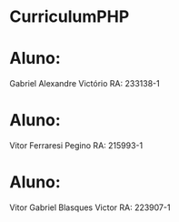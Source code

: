 # CurriculumPHP

# Aluno: 
Gabriel Alexandre Victório
RA: 233138-1

# Aluno: 
Vitor Ferraresi Pegino
RA: 215993-1

# Aluno: 
Vitor Gabriel Blasques Victor
RA: 223907-1
